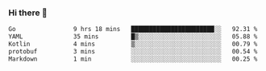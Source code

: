 ### Hi there 👋

<!--
**yeya24/yeya24** is a ✨ _special_ ✨ repository because its `README.md` (this file) appears on your GitHub profile.

Here are some ideas to get you started:

- 🔭 I’m currently working on ...
- 🌱 I’m currently learning ...
- 👯 I’m looking to collaborate on ...
- 🤔 I’m looking for help with ...
- 💬 Ask me about ...
- 📫 How to reach me: ...
- 😄 Pronouns: ...
- ⚡ Fun fact: ...
-->

<!--START_SECTION:waka-->

```txt
Go                9 hrs 18 mins   ███████████████████████░░   92.31 %
YAML              35 mins         █▒░░░░░░░░░░░░░░░░░░░░░░░   05.88 %
Kotlin            4 mins          ▒░░░░░░░░░░░░░░░░░░░░░░░░   00.79 %
protobuf          3 mins          ░░░░░░░░░░░░░░░░░░░░░░░░░   00.54 %
Markdown          1 min           ░░░░░░░░░░░░░░░░░░░░░░░░░   00.25 %
```

<!--END_SECTION:waka-->
